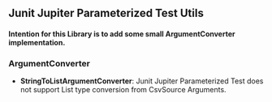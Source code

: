 ## Junit Jupiter Parameterized Test Utils
#### Intention for this Library is to add some small ArgumentConverter implementation.
 

### ArgumentConverter 
- **StringToListArgumentConverter**: Junit Jupiter Parameterized Test does not support List type conversion from CsvSource Arguments.

